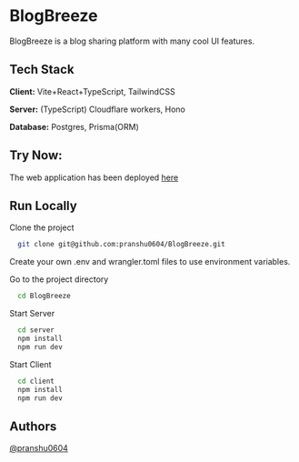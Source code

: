 
# BlogBreeze

BlogBreeze is a blog sharing platform with many cool UI features.
## Tech Stack

**Client:** Vite+React+TypeScript, TailwindCSS

**Server:** (TypeScript) Cloudflare workers, Hono

**Database:** Postgres, Prisma(ORM)
## Try Now:

The web application has been deployed [here](https://blogbreeze-omega.vercel.app/)
## Run Locally

Clone the project

```bash
  git clone git@github.com:pranshu0604/BlogBreeze.git
```
Create your own .env and wrangler.toml files to use environment variables.

Go to the project directory

```bash
  cd BlogBreeze
```

Start Server

```bash
  cd server
  npm install
  npm run dev
```

Start Client

```bash
  cd client
  npm install
  npm run dev
```



## Authors

[@pranshu0604](https://www.github.com/pranshu0604)
